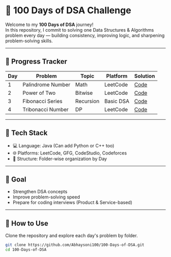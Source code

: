 # 💯 100 Days of DSA Challenge

Welcome to my **100 Days of DSA** journey!  
In this repository, I commit to solving one Data Structures & Algorithms problem every day — building consistency, improving logic, and sharpening problem-solving skills.

---
## 📅 Progress Tracker

| Day | Problem              | Topic      | Platform | Solution                                  |
|-----|----------------------|------------|----------|-------------------------------------------|
| 1   | Palindrome Number    | Math       | LeetCode | [Code](./Day01/PalindromeNumber.java)     |
| 2   | Power of Two         | Bitwise    | LeetCode | [Code](./Day02/PowerOfTwo.java)           |
| 3   | Fibonacci Series     | Recursion  | Basic DSA| [Code](./Day03/FibonacciSeries.java)      |
| 4   | Tribonacci Number    | DP         | LeetCode | [Code](./Day04/TribonacciNumber.java)     |


---

## 🧰 Tech Stack

- 💻 Language: Java (Can add Python or C++ too)
- 🌐 Platforms: LeetCode, GFG, CodeStudio, Codeforces
- 📁 Structure: Folder-wise organization by Day

---

## 🚀 Goal

- Strengthen DSA concepts
- Improve problem-solving speed
- Prepare for coding interviews (Product & Service-based)

---

## 🏁 How to Use

Clone the repository and explore each day's problem by folder.

```bash
git clone https://github.com/Abhaysoni100/100-Days-of-DSA.git
cd 100-Days-of-DSA
